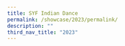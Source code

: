 ```yaml
---
title: SYF Indian Dance
permalink: /showcase/2023/permalink/
description: ""
third_nav_title: "2023"
---
```

